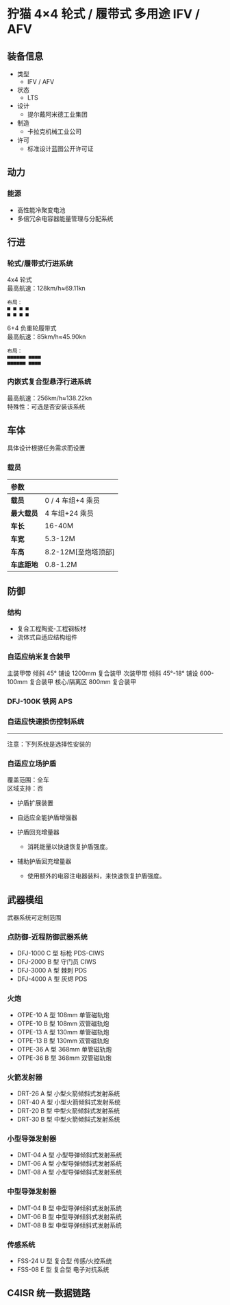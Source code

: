 # 狞猫 4×4 轮式 / 履带式 多用途 IFV / AFV

## 装备信息

- 类型
  - IFV / AFV
- 状态
  - LTS
- 设计
  - 提尔戴阿米德工业集团
- 制造
  - 卡拉克机械工业公司
- 许可
  - 标准设计蓝图公开许可证

## 动力

### 能源

- 高性能冷聚变电池
- 多倍冗余电容器能量管理与分配系统

## 行进

### 轮式/履带式行进系统

4x4 轮式  
最高航速：128km/h≈69.11kn

```text
布局：
■ ■ ■ ■
■ ■ ■ ■
```

6+4 负重轮履带式  
最高航速：85km/h≈45.90kn

```text
布局：
■■■■■■ ■■■■
■■■■■■ ■■■■
```

### 内嵌式复合型悬浮行进系统

最高航速：256km/h≈138.22kn  
特殊性：可选是否安装该系统

## 车体

具体设计根据任务需求而设置

### 载员

| **参数**     |                     |
| :----------- | ------------------- |
| **载员**     | 0 / 4 车组+4 乘员   |
| **最大载员** | 4 车组+24 乘员      |
| **车长**     | 16-40M              |
| **车宽**     | 5.3-12M             |
| **车高**     | 8.2-12M[至炮塔顶部] |
| **车底距地** | 0.8-1.2M            |

## 防御

### 结构

- 复合工程陶瓷-工程钢板材
- 流体式自适应结构组件

### 自适应纳米复合装甲

主装甲带 倾斜 45° 铺设 1200mm 复合装甲
次装甲带 倾斜 45°-18° 铺设 600-100mm 复合装甲
核心/隔离区 800mm 复合装甲

### DFJ-100K 铁网 APS

### 自适应快速损伤控制系统

---

注意：下列系统是选择性安装的

### 自适应立场护盾

覆盖范围：全车  
区域支持：否

- 护盾扩展装置

- 自适应全能护盾增强器

- 护盾回充增量器
  - 消耗能量以快速恢复护盾强度。

- 辅助护盾回充增量器
  - 使用额外的电容注电器装料，来快速恢复护盾强度。

## 武器模组

武器系统可定制范围

### 点防御-近程防御武器系统

- DFJ-1000 C 型 标枪 PDS-CIWS
- DFJ-2000 B 型 守门员 CIWS
- DFJ-3000 A 型 棘刺 PDS
- DFJ-4000 A 型 灰烬 PDS

### 火炮

- OTPE-10 A 型 108mm 单管磁轨炮
- OTPE-10 B 型 108mm 双管磁轨炮
- OTPE-13 A 型 130mm 单管磁轨炮
- OTPE-13 B 型 130mm 双管磁轨炮
- OTPE-36 A 型 368mm 单管磁轨炮
- OTPE-36 B 型 368mm 双管磁轨炮

### 火箭发射器

- DRT-26 A 型 小型火箭倾斜式发射系统
- DRT-40 A 型 小型火箭倾斜式发射系统
- DRT-20 B 型 中型火箭倾斜式发射系统
- DRT-30 B 型 中型火箭倾斜式发射系统

### 小型导弹发射器

- DMT-04 A 型 小型导弹倾斜式发射系统
- DMT-06 A 型 小型导弹倾斜式发射系统
- DMT-08 A 型 小型导弹倾斜式发射系统

### 中型导弹发射器

- DMT-04 B 型 中型导弹倾斜式发射系统
- DMT-06 B 型 中型导弹倾斜式发射系统
- DMT-08 B 型 中型导弹倾斜式发射系统

### 传感系统

- FSS-24 U 型 复合型 传感/火控系统
- FSS-08 E 型 复合型 电子对抗系统

## C4ISR 统一数据链路
